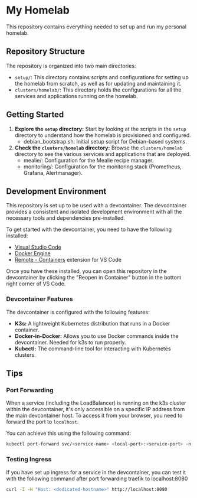 # My Homelab

This repository contains everything needed to set up and run my personal homelab.

## Repository Structure

The repository is organized into two main directories:

-   `setup/`: This directory contains scripts and configurations for setting up the homelab from scratch, as well as for updating and maintaining it.
-   `clusters/homelab/`: This directory holds the configurations for all the services and applications running on the homelab.

## Getting Started

1.  **Explore the `setup` directory:** Start by looking at the scripts in the `setup` directory to understand how the homelab is provisioned and configured.
    - debian_bootstrap.sh: Initial setup script for Debian-based systems.
2.  **Check the `clusters/homelab` directory:** Browse the `clusters/homelab` directory to see the various services and applications that are deployed.
    - mealie/: Configuration for the Mealie recipe manager.
    - monitoring/: Configuration for the monitoring stack (Prometheus, Grafana, Alertmanager).

## Development Environment

This repository is set up to be used with a devcontainer. The devcontainer provides a consistent and isolated development environment with all the necessary tools and dependencies pre-installed.

To get started with the devcontainer, you need to have the following installed:

-   [Visual Studio Code](https://code.visualstudio.com/)
-   [Docker Engine](https://docs.docker.com/engine/)
-   [Remote - Containers](https://marketplace.visualstudio.com/items?itemName=ms-vscode-remote.remote-containers) extension for VS Code

Once you have these installed, you can open this repository in the devcontainer by clicking the "Reopen in Container" button in the bottom right corner of VS Code.

### Devcontainer Features

The devcontainer is configured with the following features:

-   **K3s:** A lightweight Kubernetes distribution that runs in a Docker container.
-   **Docker-in-Docker:** Allows you to use Docker commands inside the devcontainer. Needed for k3s to run properly.
-   **Kubectl:** The command-line tool for interacting with Kubernetes clusters.

## Tips

### Port Forwarding

When a service (including the LoadBalancer) is running on the k3s cluster within the devcontainer, it's only accessible on a specific IP address from the main devcontainer host. To access it from your browser, you need to forward the port to `localhost`.

You can achieve this using the following command:

```bash
kubectl port-forward svc/<service-name> <local-port>:<service-port> -n <namespace>
```

### Testing Ingress
If you have set up ingress for a service in the devcontainer, you can test it with the following command after port forwarding traefik to localhost:8080

```bash
curl -I -H "Host: <dedicated-hostname>" http://localhost:8080
```
